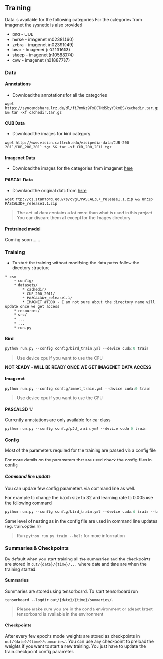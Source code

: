 ## Training
Data is available for the following categories
For the categories from imagenet the sysnetid is also provided

* bird - CUB
* horse - imagenet (n02381460)
* zebra - imagenet (n02391049)
* bear - imagenet (n02131653)
* sheep - imagenet (n10588074)
* cow - imagenet (n01887787)

### Data
#### Annotations
* Download the annotations for all the categories
```
wget https://syncandshare.lrz.de/dl/fi7mmNz9FxDGTNdSbyYDkmBS/cachedir.tar.gz && tar -xf cachedir.tar.gz
```
#### CUB Data
* Download the images for bird category
```
wget http://www.vision.caltech.edu/visipedia-data/CUB-200-2011/CUB_200_2011.tgz && tar -xf CUB_200_2011.tgz
```
#### Imagenet Data
* Download the images for the categories from imagenet [here](http://image-net.org/download)

#### PASCAL Data
* Downlaod the original data from [here](ftp://cs.stanford.edu/cs/cvgl/PASCAL3D+_release1.1.zip)

```
wget ftp://cs.stanford.edu/cs/cvgl/PASCAL3D+_release1.1.zip && unzip PASCAL3D+_release1.1.zip
```
> The actual data contains a lot more than what is used in this project. You can discard them all except for the Images directory

#### Pretrained model

Coming soon ......

### Training
* To start the training without modifying the data paths follow the directory structure
```
* csm
    * config/   
    * datasets/
        * cachedir/
        * CUB_200_2011/
        * PASCAL3D+_release1.1/
        * IMAGNET #TODO - I am not sure about the directory name will update once we get access
    * resources/
    * src/
    * ...
    * ...
    * run.py
```

#### Bird
```python 
python run.py --config config/bird_train.yml --device cuda:0 train
``` 
> Use device cpu if you want to use the CPU

**NOT READY - WILL BE READY ONCE WE GET IMAGENET DATA ACCESS**
#### Imagenet
```python 
python run.py --config config/imnet_train.yml --device cuda:0 train
``` 
> Use device cpu if you want to use the CPU

#### PASCAL3D 1.1
Currently annotations are only available for car class
```python 
python run.py --config config/p3d_train.yml --device cuda:0 train
``` 


#### Config

Most of the parameters required for the training are passed via a config file

For more details on the parameters that are used check the config files in [config](../../config)

##### Command line update
You can update few config parameters via command line as well. 

For example to change the batch size to 32 and learning rate to 0.005 use the following command
```python 
python run.py --config config/bird_train.yml --device cuda:0 train --train.batch_size 32 --train.optim.lr 0.005
```  
Same level of nesting as in the config file are used in command line updates (eg. train.optim.lr)
> Run ``python run.py train --help`` for more information

### Summaries & Checkpoints
By default when you start training all the summaries and the checkpoints are stored in ``out/{date}/{time}/...`` where date and time are when the training started.

#### Summaries
Summaries are stored using tensorboard. To start tensorboard run
```
tensorboard --logdir out/{date}/{time}/summaries/.
```
> Please make sure you are in the conda environment or atleast latest tensorboard is available in the environment

#### Checkpoints
After every few epochs model weights are stored as checkpoints in ``out/{date}/{time}/summaries/``. You can use any checkpoint to preload the weights if you want to start a new training. You just have to update the train.checkpoint config parameter.
